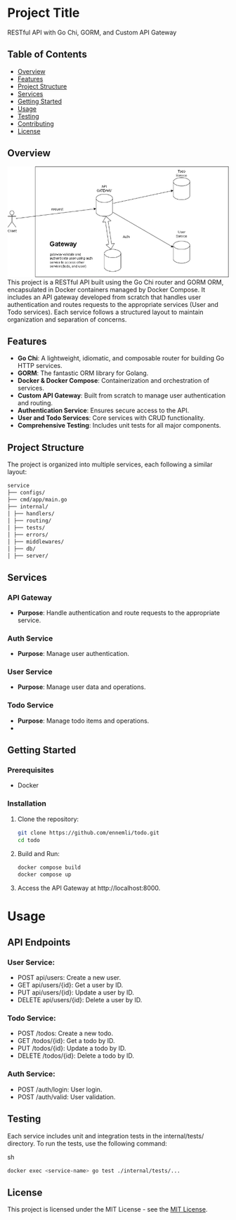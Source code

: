 # Project Title

RESTful API with Go Chi, GORM, and Custom API Gateway

## Table of Contents
- [Overview](#overview)
- [Features](#features)
- [Project Structure](#project-structure)
- [Services](#services)
- [Getting Started](#getting-started)
- [Usage](#usage)
- [Testing](#testing)
- [Contributing](#contributing)
- [License](#license)

## Overview
![Todo Diagram](https://github.com/ennemli/todo/blob/main/todoDiagram.png)
This project is a RESTful API built using the Go Chi router and GORM ORM, encapsulated in Docker containers managed by Docker Compose. It includes an API gateway developed from scratch that handles user authentication and routes requests to the appropriate services (User and Todo services). Each service follows a structured layout to maintain organization and separation of concerns.

## Features

- **Go Chi**: A lightweight, idiomatic, and composable router for building Go HTTP services.
- **GORM**: The fantastic ORM library for Golang.
- **Docker & Docker Compose**: Containerization and orchestration of services.
- **Custom API Gateway**: Built from scratch to manage user authentication and routing.
- **Authentication Service**: Ensures secure access to the API.
- **User and Todo Services**: Core services with CRUD functionality.
- **Comprehensive Testing**: Includes unit tests for all major components.

## Project Structure

The project is organized into multiple services, each following a similar layout:
```
service
├── configs/
├── cmd/app/main.go
├── internal/
│ ├── handlers/
│ ├── routing/
│ ├── tests/
│ ├── errors/
│ ├── middlewares/
│ ├── db/
│ ├── server/
```


## Services

### API Gateway
- **Purpose**: Handle authentication and route requests to the appropriate service.
### Auth Service
- **Purpose**: Manage user authentication.

### User Service
- **Purpose**: Manage user data and operations.

### Todo Service
- **Purpose**: Manage todo items and operations.
- 
## Getting Started

### Prerequisites

- Docker

### Installation

1. Clone the repository:
   ```sh
   git clone https://github.com/ennemli/todo.git
   cd todo
2. Build and Run:
   ```sh
   docker compose build
   docker compose up
3. Access the API Gateway at http://localhost:8000.

# Usage
## API Endpoints
### User Service:

- POST api/users: Create a new user.
- GET api/users/{id}: Get a user by ID.
- PUT api/users/{id}: Update a user by ID.
- DELETE api/users/{id}: Delete a user by ID.
### Todo Service:

- POST /todos: Create a new todo.
- GET /todos/{id}: Get a todo by ID.
- PUT /todos/{id}: Update a todo by ID.
- DELETE /todos/{id}: Delete a todo by ID.
### Auth Service:

- POST /auth/login: User login.
- POST /auth/valid: User validation.

## Testing
Each service includes unit and integration tests in the internal/tests/ directory. To run the tests, use the following command:

sh
```sh
docker exec <service-name> go test ./internal/tests/...
```
## License
This project is licensed under the MIT License - see the [MIT License](https://opensource.org/licenses/MIT).

